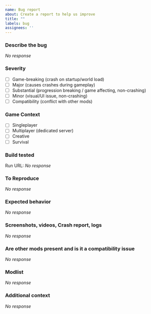 ```yaml
---
name: Bug report
about: Create a report to help us improve
title: ""
labels: bug
assignees: ''
---
```


<!--
IMPORTANT: Fill out each section. If it's a compatibility bug, say so.
Delete "No response" where you have provided details.
-->

### Describe the bug
<!-- A clear and concise description of what the bug is. If it’s a compatibility issue, specify the other mod(s) involved. -->
*No response*

### Severity
<!-- Select one by putting an 'x' in the brackets, or by clicking the checkbox after posting. Example: 
- [x] The option chosen 
-->
- [ ] Game-breaking (crash on startup/world load)
- [ ] Major (causes crashes during gameplay)
- [ ] Substantial (progression breaking / game affecting, non-crashing)
- [ ] Minor (visual/UI issue, non-crashing)
- [ ] Compatibility (conflict with other mods)

### Game Context
<!-- Check all that apply. -->
- [ ] Singleplayer
- [ ] Multiplayer (dedicated server)
- [ ] Creative
- [ ] Survival

### Build tested
<!-- Please confirm that the problem can be reproduced on the latest successful GitHub Actions build (not Releases/Tags).
Quick how-to:
1) Open https://github.com/MisterNorwood/Hbm-s-Nuclear-Tech-CE/actions and pick the most recent green run labeled "CI Build" or "Nightly Gradle Build".
2) On the run page, download the artifact (Summary → Artifacts), extract it, and put the .jar (no -dev / -sources) in your mods folder.
3) Reproduce the issue and paste the run URL below. If updating fixes it, please close the report.
-->
Run URL: *No response*

### To Reproduce
<!-- Steps to reproduce the behavior. A minimal, reliable repro helps a lot. -->
*No response*

### Expected behavior
<!-- What you expected to happen. -->
*No response*

### Screenshots, videos, Crash report, logs
<!-- If applicable, add screenshots/videos and crash reports.
For logs, please use https://mclo.gs/ and paste the link here. -->
*No response*

### Are other mods present and is it a compatibility issue
<!-- List any mods involved and describe the interaction if known. -->
*No response*

### Modlist
<!-- Copy and paste the mod list from your game log here (can be skipped if the log already contains it). -->
*No response*

### Additional context
<!-- Any other context: OS, Java version, Forge version, config changes, server type, etc. -->
*No response*
